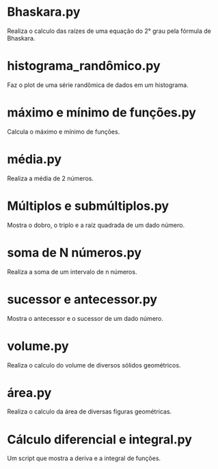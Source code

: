 # Bhaskara.py
Realiza o calculo das raízes de uma equação do 2° grau pela fórmula de Bhaskara.
# histograma_randômico.py
Faz o plot de uma série randômica de dados em um histograma.
# máximo e mínimo de funções.py
Calcula o máximo e mínimo de funções.
# média.py
Realiza a média de 2 números.
# Múltiplos e submúltiplos.py
Mostra o dobro, o triplo e a raíz quadrada de um dado número.
# soma de N números.py
Realiza a soma de um intervalo de n números.
# sucessor e antecessor.py
Mostra o antecessor e o sucessor de um dado número.
# volume.py
Realiza o calculo do volume de diversos sólidos geométricos.
# área.py
Realiza o calculo da área de diversas figuras geométricas.
# Cálculo diferencial e integral.py
Um script que mostra a deriva e a integral de funções.
